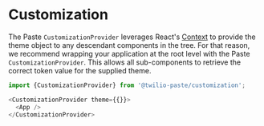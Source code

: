 # Customization

The Paste `CustomizationProvider` leverages React's [Context](https://reactjs.org/docs/context.html) to provide the theme object to any descendant components in the tree. For that reason, we recommend wrapping your application at the root level with the Paste `CustomizationProvider`. This allows all sub-components to retrieve the correct token value for the supplied theme.

```js
import {CustomizationProvider} from '@twilio-paste/customization';

<CustomizationProvider theme={{}}>
  <App />
</CustomizationProvider>
```
